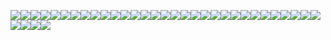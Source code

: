 [![](https://img.youtube.com/vi/J3Zq5UHvSU4/0.jpg)](https://www.youtube.com/watch?v=J3Zq5UHvSU4 "")[![](https://img.youtube.com/vi/pwOP53FLbiQ/0.jpg)](https://www.youtube.com/watch?v=pwOP53FLbiQ "")[![](https://img.youtube.com/vi/X8oiY-HAUzE/0.jpg)](https://www.youtube.com/watch?v=X8oiY-HAUzE "")[![](https://img.youtube.com/vi/Yi2qIDMUlqE/0.jpg)](https://www.youtube.com/watch?v=Yi2qIDMUlqE "")[![](https://img.youtube.com/vi/0-oiHYiOkDE/0.jpg)](https://www.youtube.com/watch?v=0-oiHYiOkDE "")[![](https://img.youtube.com/vi/9zziWTB_0tY/0.jpg)](https://www.youtube.com/watch?v=9zziWTB_0tY "")[![](https://img.youtube.com/vi/2keJODSeT4w/0.jpg)](https://www.youtube.com/watch?v=2keJODSeT4w "")[![](https://img.youtube.com/vi/48HA20JTVbU/0.jpg)](https://www.youtube.com/watch?v=48HA20JTVbU "")[![](https://img.youtube.com/vi/j8zgri0SehE/0.jpg)](https://www.youtube.com/watch?v=j8zgri0SehE "")[![](https://img.youtube.com/vi/jURs95pQzms/0.jpg)](https://www.youtube.com/watch?v=jURs95pQzms "")[![](https://img.youtube.com/vi/s8rlvGDfp_I/0.jpg)](https://www.youtube.com/watch?v=s8rlvGDfp_I "")[![](https://img.youtube.com/vi/xVHIwjyJ5UY/0.jpg)](https://www.youtube.com/watch?v=xVHIwjyJ5UY "")[![](https://img.youtube.com/vi/Lb97YnTiRhQ/0.jpg)](https://www.youtube.com/watch?v=Lb97YnTiRhQ "")[![](https://img.youtube.com/vi/EfgPISVNuIU/0.jpg)](https://www.youtube.com/watch?v=EfgPISVNuIU "")[![](https://img.youtube.com/vi/IxQWbwPsJio/0.jpg)](https://www.youtube.com/watch?v=IxQWbwPsJio "")[![](https://img.youtube.com/vi/5pvewybqORQ/0.jpg)](https://www.youtube.com/watch?v=5pvewybqORQ "")[![](https://img.youtube.com/vi/pp1BpKA8EUs/0.jpg)](https://www.youtube.com/watch?v=pp1BpKA8EUs "")[![](https://img.youtube.com/vi/oq0JL_wicKg/0.jpg)](https://www.youtube.com/watch?v=oq0JL_wicKg "")[![](https://img.youtube.com/vi/dRv5RBsefX8/0.jpg)](https://www.youtube.com/watch?v=dRv5RBsefX8 "")[![](https://img.youtube.com/vi/z-PFAyC2s78/0.jpg)](https://www.youtube.com/watch?v=z-PFAyC2s78 "")[![](https://img.youtube.com/vi/ORyEn5uVJ1k/0.jpg)](https://www.youtube.com/watch?v=ORyEn5uVJ1k "")[![](https://img.youtube.com/vi/m_TnrOTjhFM/0.jpg)](https://www.youtube.com/watch?v=m_TnrOTjhFM "")[![](https://img.youtube.com/vi/HNgqfa-E5fA/0.jpg)](https://www.youtube.com/watch?v=HNgqfa-E5fA "")[![](https://img.youtube.com/vi/4UeuCDCZBTg/0.jpg)](https://www.youtube.com/watch?v=4UeuCDCZBTg "")[![](https://img.youtube.com/vi/sZbf88r0o0g/0.jpg)](https://www.youtube.com/watch?v=sZbf88r0o0g "")[![](https://img.youtube.com/vi/GYz2CO70PT4/0.jpg)](https://www.youtube.com/watch?v=GYz2CO70PT4 "")[![](https://img.youtube.com/vi/jTme9q32d7Y/0.jpg)](https://www.youtube.com/watch?v=jTme9q32d7Y "")[![](https://img.youtube.com/vi/LdcP0j9lyrw/0.jpg)](https://www.youtube.com/watch?v=LdcP0j9lyrw "")[![](https://img.youtube.com/vi/nX5ztcGnRUQ/0.jpg)](https://www.youtube.com/watch?v=nX5ztcGnRUQ "")[![](https://img.youtube.com/vi/N26aSimVF2s/0.jpg)](https://www.youtube.com/watch?v=N26aSimVF2s "")[![](https://img.youtube.com/vi/fmU2t2GxsWE/0.jpg)](https://www.youtube.com/watch?v=fmU2t2GxsWE "")[![](https://img.youtube.com/vi/vInv8kHsSXc/0.jpg)](https://www.youtube.com/watch?v=vInv8kHsSXc "")[![](https://img.youtube.com/vi/Brik7usfKaE/0.jpg)](https://www.youtube.com/watch?v=Brik7usfKaE "")[![](https://img.youtube.com/vi/WGUqYjfFeGU/0.jpg)](https://www.youtube.com/watch?v=WGUqYjfFeGU "")[![](https://img.youtube.com/vi/10r4IY8VHJs/0.jpg)](https://www.youtube.com/watch?v=10r4IY8VHJs "")
